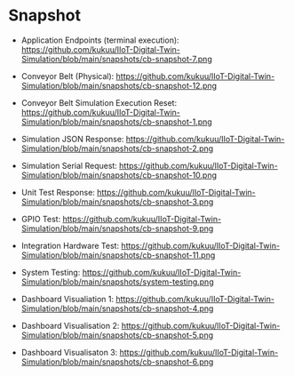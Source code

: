 # Snapshot

- Application Endpoints (terminal execution): https://github.com/kukuu/IIoT-Digital-Twin-Simulation/blob/main/snapshots/cb-snapshot-7.png
- Conveyor Belt (Physical): 
https://github.com/kukuu/IIoT-Digital-Twin-Simulation/blob/main/snapshots/cb-snapshot-12.png

- Conveyor Belt Simulation Execution Reset:
https://github.com/kukuu/IIoT-Digital-Twin-Simulation/blob/main/snapshots/cb-snapshot-1.png

- Simulation JSON Response:
https://github.com/kukuu/IIoT-Digital-Twin-Simulation/blob/main/snapshots/cb-snapshot-2.png

- Simulation Serial  Request: https://github.com/kukuu/IIoT-Digital-Twin-Simulation/blob/main/snapshots/cb-snapshot-10.png

- Unit Test Response: https://github.com/kukuu/IIoT-Digital-Twin-Simulation/blob/main/snapshots/cb-snapshot-3.png
- GPIO Test: https://github.com/kukuu/IIoT-Digital-Twin-Simulation/blob/main/snapshots/cb-snapshot-9.png
- Integration Hardware Test: https://github.com/kukuu/IIoT-Digital-Twin-Simulation/blob/main/snapshots/cb-snapshot-11.png
- System Testing: https://github.com/kukuu/IIoT-Digital-Twin-Simulation/blob/main/snapshots/system-testing.png
  
- Dashboard Visualiation 1: https://github.com/kukuu/IIoT-Digital-Twin-Simulation/blob/main/snapshots/cb-snapshot-4.png
  
- Dashboard Visualisation 2: https://github.com/kukuu/IIoT-Digital-Twin-Simulation/blob/main/snapshots/cb-snapshot-5.png
- Dashboard Visualisaton 3: https://github.com/kukuu/IIoT-Digital-Twin-Simulation/blob/main/snapshots/cb-snapshot-6.png
